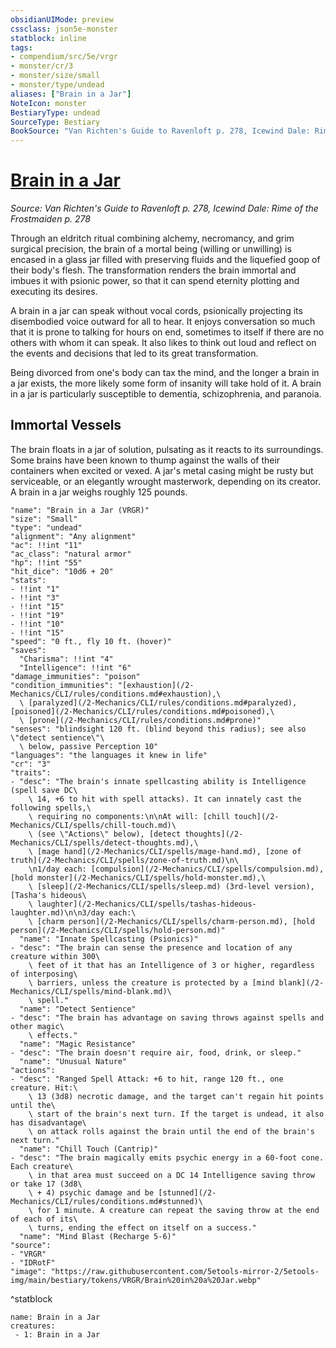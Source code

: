 ```yaml
---
obsidianUIMode: preview
cssclass: json5e-monster
statblock: inline
tags:
- compendium/src/5e/vrgr
- monster/cr/3
- monster/size/small
- monster/type/undead
aliases: ["Brain in a Jar"]
NoteIcon: monster
BestiaryType: undead
SourceType: Bestiary
BookSource: "Van Richten's Guide to Ravenloft p. 278, Icewind Dale: Rime of the Frostmaiden p. 278"
---
```

# [Brain in a Jar](2-Mechanics/CLI/bestiary/undead/brain-in-a-jar-vrgr.md)
*Source: Van Richten's Guide to Ravenloft p. 278, Icewind Dale: Rime of the Frostmaiden p. 278*  

Through an eldritch ritual combining alchemy, necromancy, and grim surgical precision, the brain of a mortal being (willing or unwilling) is encased in a glass jar filled with preserving fluids and the liquefied goop of their body's flesh. The transformation renders the brain immortal and imbues it with psionic power, so that it can spend eternity plotting and executing its desires.

A brain in a jar can speak without vocal cords, psionically projecting its disembodied voice outward for all to hear. It enjoys conversation so much that it is prone to talking for hours on end, sometimes to itself if there are no others with whom it can speak. It also likes to think out loud and reflect on the events and decisions that led to its great transformation.

Being divorced from one's body can tax the mind, and the longer a brain in a jar exists, the more likely some form of insanity will take hold of it. A brain in a jar is particularly susceptible to dementia, schizophrenia, and paranoia.

## Immortal Vessels

The brain floats in a jar of solution, pulsating as it reacts to its surroundings. Some brains have been known to thump against the walls of their containers when excited or vexed. A jar's metal casing might be rusty but serviceable, or an elegantly wrought masterwork, depending on its creator. A brain in a jar weighs roughly 125 pounds.

```statblock
"name": "Brain in a Jar (VRGR)"
"size": "Small"
"type": "undead"
"alignment": "Any alignment"
"ac": !!int "11"
"ac_class": "natural armor"
"hp": !!int "55"
"hit_dice": "10d6 + 20"
"stats":
- !!int "1"
- !!int "3"
- !!int "15"
- !!int "19"
- !!int "10"
- !!int "15"
"speed": "0 ft., fly 10 ft. (hover)"
"saves":
  "Charisma": !!int "4"
  "Intelligence": !!int "6"
"damage_immunities": "poison"
"condition_immunities": "[exhaustion](/2-Mechanics/CLI/rules/conditions.md#exhaustion),\
  \ [paralyzed](/2-Mechanics/CLI/rules/conditions.md#paralyzed), [poisoned](/2-Mechanics/CLI/rules/conditions.md#poisoned),\
  \ [prone](/2-Mechanics/CLI/rules/conditions.md#prone)"
"senses": "blindsight 120 ft. (blind beyond this radius); see also \"detect sentience\"\
  \ below, passive Perception 10"
"languages": "the languages it knew in life"
"cr": "3"
"traits":
- "desc": "The brain's innate spellcasting ability is Intelligence (spell save DC\
    \ 14, +6 to hit with spell attacks). It can innately cast the following spells,\
    \ requiring no components:\n\nAt will: [chill touch](/2-Mechanics/CLI/spells/chill-touch.md)\
    \ (see \"Actions\" below), [detect thoughts](/2-Mechanics/CLI/spells/detect-thoughts.md),\
    \ [mage hand](/2-Mechanics/CLI/spells/mage-hand.md), [zone of truth](/2-Mechanics/CLI/spells/zone-of-truth.md)\n\
    \n1/day each: [compulsion](/2-Mechanics/CLI/spells/compulsion.md), [hold monster](/2-Mechanics/CLI/spells/hold-monster.md),\
    \ [sleep](/2-Mechanics/CLI/spells/sleep.md) (3rd-level version), [Tasha's hideous\
    \ laughter](/2-Mechanics/CLI/spells/tashas-hideous-laughter.md)\n\n3/day each:\
    \ [charm person](/2-Mechanics/CLI/spells/charm-person.md), [hold person](/2-Mechanics/CLI/spells/hold-person.md)"
  "name": "Innate Spellcasting (Psionics)"
- "desc": "The brain can sense the presence and location of any creature within 300\
    \ feet of it that has an Intelligence of 3 or higher, regardless of interposing\
    \ barriers, unless the creature is protected by a [mind blank](/2-Mechanics/CLI/spells/mind-blank.md)\
    \ spell."
  "name": "Detect Sentience"
- "desc": "The brain has advantage on saving throws against spells and other magic\
    \ effects."
  "name": "Magic Resistance"
- "desc": "The brain doesn't require air, food, drink, or sleep."
  "name": "Unusual Nature"
"actions":
- "desc": "Ranged Spell Attack: +6 to hit, range 120 ft., one creature. Hit:\
    \ 13 (3d8) necrotic damage, and the target can't regain hit points until the\
    \ start of the brain's next turn. If the target is undead, it also has disadvantage\
    \ on attack rolls against the brain until the end of the brain's next turn."
  "name": "Chill Touch (Cantrip)"
- "desc": "The brain magically emits psychic energy in a 60-foot cone. Each creature\
    \ in that area must succeed on a DC 14 Intelligence saving throw or take 17 (3d8\
    \ + 4) psychic damage and be [stunned](/2-Mechanics/CLI/rules/conditions.md#stunned)\
    \ for 1 minute. A creature can repeat the saving throw at the end of each of its\
    \ turns, ending the effect on itself on a success."
  "name": "Mind Blast (Recharge 5-6)"
"source":
- "VRGR"
- "IDRotF"
"image": "https://raw.githubusercontent.com/5etools-mirror-2/5etools-img/main/bestiary/tokens/VRGR/Brain%20in%20a%20Jar.webp"
```
^statblock

```encounter-table
name: Brain in a Jar
creatures:
 - 1: Brain in a Jar
```